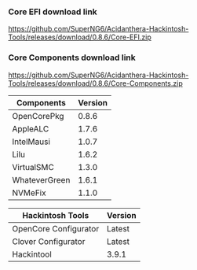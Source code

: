 
### Core EFI download link
https://github.com/SuperNG6/Acidanthera-Hackintosh-Tools/releases/download/0.8.6/Core-EFI.zip

### Core Components download link
https://github.com/SuperNG6/Acidanthera-Hackintosh-Tools/releases/download/0.8.6/Core-Components.zip

| Components    | Version               |
| ------------- | --------------------- |
| OpenCorePkg   | 0.8.6    | 
| AppleALC      | 1.7.6       |
| IntelMausi    | 1.0.7     |
| Lilu          | 1.6.2           |
| VirtualSMC    | 1.3.0     |
| WhateverGreen | 1.6.1  |
| NVMeFix       | 1.1.0        |

| Hackintosh Tools      | Version           |
| --------------------- | ----------------- |
| OpenCore Configurator | Latest            | 
| Clover Configurator   | Latest            |
| Hackintool            | 3.9.1 |

